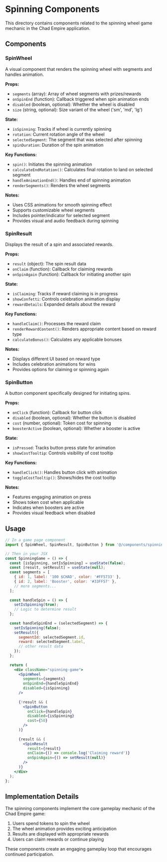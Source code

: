 # Spinning Components

This directory contains components related to the spinning wheel game mechanic in the Chad Empire application.

## Components

### SpinWheel

A visual component that renders the spinning wheel with segments and handles animation.

**Props:**
- `segments` (array): Array of wheel segments with prizes/rewards
- `onSpinEnd` (function): Callback triggered when spin animation ends
- `disabled` (boolean, optional): Whether the wheel is disabled
- `size` (string, optional): Size variant of the wheel ('sm', 'md', 'lg')

**State:**
- `isSpinning`: Tracks if wheel is currently spinning
- `rotation`: Current rotation angle of the wheel
- `selectedSegment`: The segment that was selected after spinning
- `spinDuration`: Duration of the spin animation

**Key Functions:**
- `spin()`: Initiates the spinning animation
- `calculateEndRotation()`: Calculates final rotation to land on selected segment
- `handleAnimationEnd()`: Handles end of spinning animation
- `renderSegments()`: Renders the wheel segments

**Notes:**
- Uses CSS animations for smooth spinning effect
- Supports customizable wheel segments
- Includes pointer/indicator for selected segment
- Provides visual and audio feedback during spinning

### SpinResult

Displays the result of a spin and associated rewards.

**Props:**
- `result` (object): The spin result data
- `onClaim` (function): Callback for claiming rewards
- `onSpinAgain` (function): Callback for initiating another spin

**State:**
- `isClaiming`: Tracks if reward claiming is in progress
- `showConfetti`: Controls celebration animation display
- `rewardDetails`: Expanded details about the reward

**Key Functions:**
- `handleClaim()`: Processes the reward claim
- `renderRewardContent()`: Renders appropriate content based on reward type
- `calculateBonus()`: Calculates any applicable bonuses

**Notes:**
- Displays different UI based on reward type
- Includes celebration animations for wins
- Provides options for claiming or spinning again

### SpinButton

A button component specifically designed for initiating spins.

**Props:**
- `onClick` (function): Callback for button click
- `disabled` (boolean, optional): Whether the button is disabled
- `cost` (number, optional): Token cost for spinning
- `boosterActive` (boolean, optional): Whether a booster is active

**State:**
- `isPressed`: Tracks button press state for animation
- `showCostTooltip`: Controls visibility of cost tooltip

**Key Functions:**
- `handleClick()`: Handles button click with animation
- `toggleCostTooltip()`: Shows/hides the cost tooltip

**Notes:**
- Features engaging animation on press
- Shows token cost when applicable
- Indicates when boosters are active
- Provides visual feedback when disabled

## Usage

```jsx
// In a game page component
import { SpinWheel, SpinResult, SpinButton } from '@/components/spinning';

// Then in your JSX
const SpinningGame = () => {
  const [isSpinning, setIsSpinning] = useState(false);
  const [result, setResult] = useState(null);
  const segments = [
    { id: 1, label: '100 $CHAD', color: '#FF5733' },
    { id: 2, label: 'Booster', color: '#33FF57' },
    // more segments...
  ];
  
  const handleSpin = () => {
    setIsSpinning(true);
    // Logic to determine result
  };
  
  const handleSpinEnd = (selectedSegment) => {
    setIsSpinning(false);
    setResult({ 
      segmentId: selectedSegment.id,
      reward: selectedSegment.label,
      // other result data
    });
  };
  
  return (
    <div className="spinning-game">
      <SpinWheel 
        segments={segments}
        onSpinEnd={handleSpinEnd}
        disabled={isSpinning}
      />
      
      {!result && (
        <SpinButton 
          onClick={handleSpin}
          disabled={isSpinning}
          cost={50}
        />
      )}
      
      {result && (
        <SpinResult
          result={result}
          onClaim={() => console.log('Claiming reward')}
          onSpinAgain={() => setResult(null)}
        />
      )}
    </div>
  );
};
```

## Implementation Details

The spinning components implement the core gameplay mechanic of the Chad Empire game:
1. Users spend tokens to spin the wheel
2. The wheel animation provides exciting anticipation
3. Results are displayed with appropriate rewards
4. Users can claim rewards or continue playing

These components create an engaging gameplay loop that encourages continued participation.
